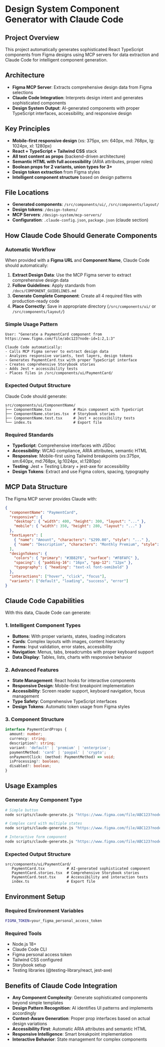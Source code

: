 # Design System Component Generator with Claude Code

## Project Overview
This project automatically generates sophisticated React TypeScript components from Figma designs using MCP servers for data extraction and Claude Code for intelligent component generation.

## Architecture
- **Figma MCP Server**: Extracts comprehensive design data from Figma selections
- **Claude Code Integration**: Interprets design intent and generates sophisticated components  
- **Design System Output**: AI-generated components with proper TypeScript interfaces, accessibility, and responsive design

## Key Principles
- **Mobile-first responsive design** (xs: 375px, sm: 640px, md: 768px, lg: 1024px, xl: 1280px)
- **React + TypeScript + Tailwind CSS** stack
- **All text content as props** (backend-driven architecture)
- **Semantic HTML with full accessibility** (ARIA attributes, proper roles)
- **Boolean props for 2 variants, union types for 3+**
- **Design token extraction** from Figma styles
- **Intelligent component structure** based on design patterns

## File Locations
- **Generated components**: `/src/components/ui/`, `/src/components/layout/`
- **Design tokens**: `/design-tokens/`
- **MCP Servers**: `/design-system/mcp-servers/`
- **Configuration**: `.claude-config.json`, `package.json` (claude section)

## How Claude Code Should Generate Components

### Automatic Workflow
When provided with a **Figma URL** and **Component Name**, Claude Code should automatically:

1. **Extract Design Data**: Use the MCP Figma server to extract comprehensive design data
2. **Follow Guidelines**: Apply standards from `/docs/COMPONENT_GUIDELINES.md` 
3. **Generate Complete Component**: Create all 4 required files with production-ready code
4. **Place Correctly**: Save in appropriate directory (`/src/components/ui/` or `/src/components/layout/`)

### Simple Usage Pattern
```
User: "Generate a PaymentCard component from https://www.figma.com/file/abc123?node-id=1:2,1:3"

Claude Code automatically:
- Calls MCP Figma server to extract design data
- Analyzes responsive variants, text layers, design tokens
- Generates PaymentCard.tsx with proper TypeScript interface
- Creates comprehensive Storybook stories
- Adds Jest + accessibility tests
- Places files in /src/components/ui/PaymentCard/
```

### Expected Output Structure
Claude Code should generate:
```
src/components/ui/ComponentName/
├── ComponentName.tsx          # Main component with TypeScript
├── ComponentName.stories.tsx  # Storybook stories
├── ComponentName.test.tsx     # Jest + accessibility tests
└── index.ts                   # Export file
```

### Required Standards
- **TypeScript**: Comprehensive interfaces with JSDoc
- **Accessibility**: WCAG compliance, ARIA attributes, semantic HTML
- **Responsive**: Mobile-first using Tailwind breakpoints (xs:375px, sm:640px, md:768px, lg:1024px, xl:1280px)
- **Testing**: Jest + Testing Library + jest-axe for accessibility
- **Design Tokens**: Extract and use Figma colors, spacing, typography

## MCP Data Structure
The Figma MCP server provides Claude with:

```json
{
  "componentName": "PaymentCard",
  "responsive": {
    "desktop": { "width": 400, "height": 300, "layout": "..." },
    "mobile": { "width": 350, "height": 280, "layout": "..." }
  },
  "textLayers": [
    { "name": "Amount", "characters": "$299.00", "style": "..." },
    { "name": "Description", "characters": "Monthly Premium", "style": "..." }
  ],
  "designTokens": {
    "colors": { "primary": "#3B82F6", "surface": "#F8FAFC" },
    "spacing": { "padding-16": "16px", "gap-12": "12px" },
    "typography": { "heading": "text-xl font-semibold" }
  },
  "interactions": ["hover", "click", "focus"],
  "variants": ["default", "loading", "success", "error"]
}
```

## Claude Code Capabilities
With this data, Claude Code can generate:

### 1. **Intelligent Component Types**
- **Buttons**: With proper variants, states, loading indicators
- **Cards**: Complex layouts with images, content hierarchy
- **Forms**: Input validation, error states, accessibility
- **Navigation**: Menus, tabs, breadcrumbs with proper keyboard support
- **Data Display**: Tables, lists, charts with responsive behavior

### 2. **Advanced Features**
- **State Management**: React hooks for interactive components
- **Responsive Design**: Mobile-first breakpoint implementation
- **Accessibility**: Screen reader support, keyboard navigation, focus management
- **Type Safety**: Comprehensive TypeScript interfaces
- **Design Tokens**: Automatic token usage from Figma styles

### 3. **Component Structure**
```typescript
interface PaymentCardProps {
  amount: number;
  currency: string;
  description?: string;
  variant: 'default' | 'premium' | 'enterprise';
  paymentMethod: 'card' | 'paypal' | 'crypto';
  onPaymentClick: (method: PaymentMethod) => void;
  isProcessing?: boolean;
  disabled?: boolean;
}
```

## Usage Examples

### Generate Any Component Type
```bash
# Simple button
node scripts/claude-generate.js "https://www.figma.com/file/ABC123?node-id=1%3A2%2C1%3A3" "PrimaryButton"

# Complex card with multiple states
node scripts/claude-generate.js "https://www.figma.com/file/ABC123?node-id=2%3A4%2C2%3A5" "PaymentCard"

# Interactive form component  
node scripts/claude-generate.js "https://www.figma.com/file/ABC123?node-id=3%3A6%2C3%3A7" "ContactForm"
```

### Expected Output Structure
```
src/components/ui/PaymentCard/
   PaymentCard.tsx          # AI-generated sophisticated component
   PaymentCard.stories.tsx  # Comprehensive Storybook stories
   PaymentCard.test.tsx     # Accessibility and interaction tests
   index.ts                 # Export file
```

## Environment Setup

### Required Environment Variables
```bash
FIGMA_TOKEN=your_figma_personal_access_token
```

### Required Tools
- Node.js 18+
- Claude Code CLI
- Figma personal access token
- Tailwind CSS configured
- Storybook setup
- Testing libraries (@testing-library/react, jest-axe)

## Benefits of Claude Code Integration
- **Any Component Complexity**: Generate sophisticated components beyond simple templates
- **Design Pattern Recognition**: AI identifies UI patterns and implements accordingly
- **Context-Aware Generation**: Proper prop interfaces based on actual design variations
- **Accessibility First**: Automatic ARIA attributes and semantic HTML
- **Responsive Intelligence**: Smart breakpoint implementation
- **Interactive Behavior**: State management for complex components
